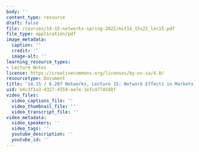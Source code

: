 ```yaml
---
body: ''
content_type: resource
draft: false
file: /courses/14-15-networks-spring-2022/mit14_15s22_lec15.pdf
file_type: application/pdf
image_metadata:
  caption: ''
  credit: ''
  image-alt: ''
learning_resource_types:
- Lecture Notes
license: https://creativecommons.org/licenses/by-nc-sa/4.0/
resourcetype: Document
title: '14.15 / 6.207 Networks, Lecture 15: Network Effects in Markets and Games'
uid: b4c3f1a3-4327-4559-aa7e-1efc47745d8f
video_files:
  video_captions_file: ''
  video_thumbnail_file: ''
  video_transcript_file: ''
video_metadata:
  video_speakers: ''
  video_tags: ''
  youtube_description: ''
  youtube_id: ''
---
```


